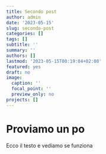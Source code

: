 ```yaml
---
title: Secondo post
author: admin
date: '2023-05-15'
slug: secondo-post
categories: []
tags: []
subtitle: ''
summary: ''
authors: []
lastmod: '2023-05-15T00:19:04+02:00'
featured: yes
draft: no
image:
  caption: ''
  focal_point: ''
  preview_only: no
projects: []
---
```


# Proviamo un po

Ecco il testo e vediamo se funziona